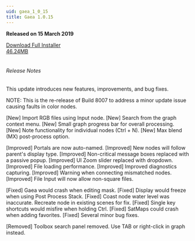 ```yaml
---
uid: gaea_1_0_15
title: Gaea 1.0.15
---
```



**Released on 15 March 2019**

<div class="btn-group" role="group">
<a href="http://viridian.quadspinner.com/gaea/Gaea-1.0.15.8007.msi" class="btn btn-dark">Download Full Installer<br />46.24MB</a>
</div></div></div>
<br><h6 class="ml-2">Release Notes</h6>
<div class="card">
<div class="card-body release-note">

This update introduces new features, improvements, and bug fixes.

NOTE: This is the re-release of Build 8007 to address a minor update issue causing faults in color nodes.

[New] Import RGB files using Input node.
[New] Search from the graph context menu.
[New] Small graph progress bar for overall processing.
[New] Note functionality for individual nodes (Ctrl + N).
[New] Max blend (MX) post-process option.

[Improved] Portals are now auto-named.
[Improved] New nodes will follow parent's display type.
[Improved] Non-critical message boxes replaced with a passive popup.
[Improved] UI Zoom slider replaced with dropdown.
[Improved] File loading performance.
[Improved] Improved diagnostics capturing.
[Improved] Warning when connecting mismatched nodes.
[Improved] File Input will now allow non-square files.

[Fixed] Gaea would crash when editing mask.
[Fixed] Display would freeze when using Post Process Stack.
[Fixed] Coast node water level was inaccurate. Recreate node in existing scenes for fix.
[Fixed] Single key shortcuts would misfire when holding Ctrl.
[Fixed] SatMaps could crash when adding favorites.
[Fixed] Several minor bug fixes.

[Removed] Toolbox search panel removed. Use TAB or right-click in graph instead.



</div></div>
